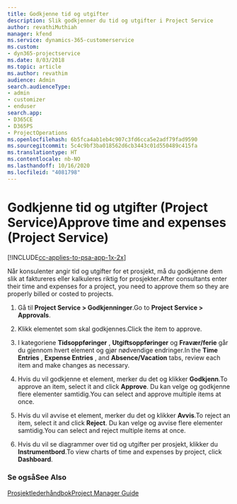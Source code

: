 ```yaml
---
title: Godkjenne tid og utgifter
description: Slik godkjenner du tid og utgifter i Project Service
author: revathiMuthiah
manager: kfend
ms.service: dynamics-365-customerservice
ms.custom:
- dyn365-projectservice
ms.date: 8/03/2018
ms.topic: article
ms.author: revathim
audience: Admin
search.audienceType:
- admin
- customizer
- enduser
search.app:
- D365CE
- D365PS
- ProjectOperations
ms.openlocfilehash: 6b5fca4ab1eb4c907c3fd6cca5e2adf79fad9590
ms.sourcegitcommit: 5c4c9bf3ba018562d6cb3443c01d550489c415fa
ms.translationtype: HT
ms.contentlocale: nb-NO
ms.lasthandoff: 10/16/2020
ms.locfileid: "4081798"
---
```

# <a name="approve-time-and-expenses-project-service"></a><span data-ttu-id="f02e4-103">Godkjenne tid og utgifter (Project Service)</span><span class="sxs-lookup"><span data-stu-id="f02e4-103">Approve time and expenses (Project Service)</span></span>

[!INCLUDE[cc-applies-to-psa-app-1x-2x](../includes/cc-applies-to-psa-app-1x-2x.md)]

<span data-ttu-id="f02e4-104">Når konsulenter angir tid og utgifter for et prosjekt, må du godkjenne dem slik at faktureres eller kalkuleres riktig for prosjekter.</span><span class="sxs-lookup"><span data-stu-id="f02e4-104">After consultants enter their time and expenses for a project, you need to approve them so they are properly billed or costed to projects.</span></span>  
  
1.  <span data-ttu-id="f02e4-105">Gå til **Project Service > Godkjenninger**.</span><span class="sxs-lookup"><span data-stu-id="f02e4-105">Go to **Project Service > Approvals**.</span></span>  
  
2.  <span data-ttu-id="f02e4-106">Klikk elementet som skal godkjennes.</span><span class="sxs-lookup"><span data-stu-id="f02e4-106">Click the item to approve.</span></span>  
  
3.  <span data-ttu-id="f02e4-107">I kategoriene **Tidsoppføringer** , **Utgiftsoppføringer** og **Fravær/ferie** går du gjennom hvert element og gjør nødvendige endringer.</span><span class="sxs-lookup"><span data-stu-id="f02e4-107">In the **Time Entries** , **Expense Entries** , and **Absence/Vacation** tabs, review each item and make changes as necessary.</span></span>  
  
4.  <span data-ttu-id="f02e4-108">Hvis du vil godkjenne et element, merker du det og klikker **Godkjenn**.</span><span class="sxs-lookup"><span data-stu-id="f02e4-108">To approve an item, select it and click **Approve**.</span></span> <span data-ttu-id="f02e4-109">Du kan velge og godkjenne flere elementer samtidig.</span><span class="sxs-lookup"><span data-stu-id="f02e4-109">You can select and approve multiple items at once.</span></span>  
  
5.  <span data-ttu-id="f02e4-110">Hvis du vil avvise et element, merker du det og klikker **Avvis**.</span><span class="sxs-lookup"><span data-stu-id="f02e4-110">To reject an item, select it and click **Reject**.</span></span> <span data-ttu-id="f02e4-111">Du kan velge og avvise flere elementer samtidig.</span><span class="sxs-lookup"><span data-stu-id="f02e4-111">You can select and reject multiple items at once.</span></span>  
  
6.  <span data-ttu-id="f02e4-112">Hvis du vil se diagrammer over tid og utgifter per prosjekt, klikker du **Instrumentbord**.</span><span class="sxs-lookup"><span data-stu-id="f02e4-112">To view charts of time and expenses by project, click **Dashboard**.</span></span>  
  
### <a name="see-also"></a><span data-ttu-id="f02e4-113">Se også</span><span class="sxs-lookup"><span data-stu-id="f02e4-113">See Also</span></span>  
 [<span data-ttu-id="f02e4-114">Prosjektlederhåndbok</span><span class="sxs-lookup"><span data-stu-id="f02e4-114">Project Manager Guide</span></span>](../psa/project-manager-guide.md)
